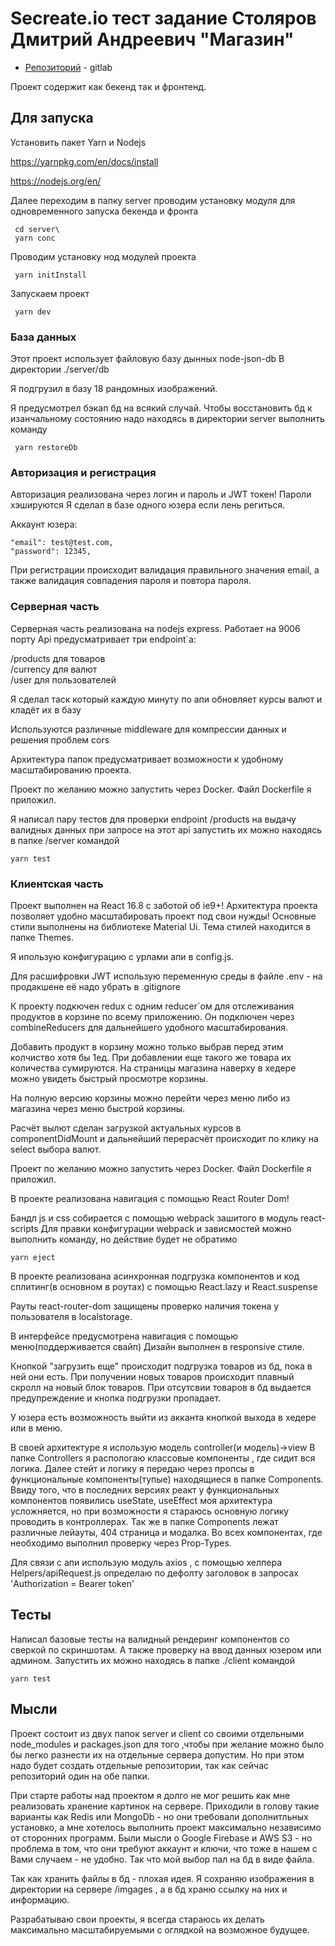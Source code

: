 # Secreate.io тест задание Столяров Дмитрий Андреевич "Магазин"

* [Репозиторий](https://github.com/ERRORthenBSOD/TEST_WORK_Secreate_SHOP) - gitlab


Проект содержит как бекенд так и фронтенд.

## Для запуска
Установить пакет Yarn и Nodejs 

https://yarnpkg.com/en/docs/install

https://nodejs.org/en/ 

Далее переходим в папку server проводим установку модуля для одновременного запуска бекенда и фронта
```
 cd server\
 yarn conc
```

Проводим установку нод модулей проекта

```
 yarn initInstall
```

Запускаем проект
```
 yarn dev
```
### База данных

Этот проект использует файловую базу дынных node-json-db
В директории ./server/db

Я подгрузил в базу 18 рандомных изображений.

Я предусмотрел бэкап бд на всякий случай.
Чтобы восстановить бд к изанчальному состоянию надо находясь в директории server выполнить команду

```
 yarn restoreDb
```

### Авторизация и регистрация

Авторизация реализована через логин и пароль и JWT токен!
Пароли хэшируются
Я сделал  в базе одного юзера если лень региться.

Аккаунт юзера:
```
"email": test@test.com,
"password": 12345,
```

При регистрации происходит валидация правильного значения email,
а также валидация совпадения пароля и повтора пароля.


### Серверная часть

Серверная часть реализована на nodejs express.
Работает на 9006 порту
Api предусматривает три endpoint`а: 

/products для товаров   
/currency для валют   
/user для пользователей 

Я сделал таск который каждую минуту по апи обновляет курсы валют и кладёт их в базу

Используются различные middleware для компрессии данных и решения проблем cors

Архитектура папок предусматривает возможности к удобному масштабированию проекта.

Проект по желанию можно запустить через Docker.
Файл Dockerfile я приложил.

Я написал пару тестов для проверки endpoint /products на выдачу валидных данных при запросе на этот api
запустить их можно находясь в папке /server командой

```
yarn test
```

### Клиентская часть

Проект выполнен на React 16.8 c заботой об ie9+!
Архитектура проекта позволяет удобно масштабировать проект под свои нужды!
Основные стили выполнены на библиотеке Material Ui.
Тема стилей находится в папке Themes. 

Я ипользую конфигурацию с урлами апи в config.js. 

Для расшифровки JWT использую переменную среды в файле .env - 
на продакшене её надо убрать в .gitignore

К проекту подкючен redux с одним reducer`ом для отслеживания продуктов в корзине по всему приложению.
Он подключен через combineReducers для дальнейшего удобного масштабирования.

Добавить продукт в корзину можно только выбрав перед этим колчиство хотя бы 1ед.
При добавлении еще такого же товара их количества сумируются.
На страницы магазина наверху в хедере можно увидеть быстрый просмотре корзины.

На полную версию корзины можно перейти через меню либо из магазина через меню быстрой корзины.

Расчёт вылют сделан загрузкой актуальных курсов в componentDidMount и дальнейший перерасчёт происходит по
клику на select выбора валют.


Проект по желанию можно запустить через Docker.
Файл Dockerfile я приложил. 

В проекте реализована навигация с помощью React Router Dom! 

Бандл js и css собирается с помощью webpack зашитого в модуль react-scripts 
Для правки конфигурации webpack и зависмостей можно выполнить команду, но действие будет не обратимо

```
yarn eject
```
 В проекте реализована асинхронная подгрузка компонентов и код сплитинг(в основном в роутах) с помощью
 React.lazy и React.suspense
 
 Рауты react-router-dom защищены проверко наличия токена у пользователя в localstorage.
 
 В интерфейсе предусмотрена навигация с помощью меню(поддерживается свайп)
 Дизайн выполнен в responsive стиле.
 
 Кнопкой "загрузить еще" происходит подгрузка товаров из бд, пока в ней они есть.
 При получении новых товаров происходит плавный скролл на новый блок товаров.
 При отсутсвии товаров в бд выдается предупреждение и кнопка подгрузки пропадает.
 
 
 У юзера есть возможность выйти из акканта кнопкой выхода в хедере или в меню.
 
 В своей архитектуре я использую модель controller(и модель)->view
 В папке Controllers я распологаю классовые компоненты , где сидит вся логика. Далее стейт и логику я передаю через пропсы
 в функциональные компоненты(тупые) находящиеся в папке Components. Ввиду того, что в последних версиях реакт у функциональных компонентов
 появились useState, useEffect моя архитектура усложняется, но при возможности я стараюсь основную логику
 проводить в контроллерах.
 Так же в папке Components лежат различные лейауты, 404 страница и модалка.
 Во всех компонентах, где необходимо выполнил проверку через Prop-Types. 
 
 Для связи с апи использую модуль axios , c помощью хелпера Helpers/apiRequest.js определаю по дефолту заголовок в запросах
 'Authorization = Bearer token'

## Тесты

Написал базовые тесты на валидный рендеринг компонентов со сверкой по скриншотам. А также проверку на ввод данных юзером или админом.
Запустить их можно находясь в папке ./client командой

```
yarn test
```

## Мысли
Проект состоит из двух папок server и client со своими отдельными node_modules и packages.json для того 
,чтобы при желание можно было бы легко разнести их на отдельные сервера допустим. Но при этом надо будет создать отдельные репозитории,
так как сейчас репозиторий один на обе папки.

При старте работы над проектом я долго не мог решить как мне реализовать хранение картинок на сервере.
Приходили в голову такие варианты как Redis или MongoDb - но они требовали дополнитльных установко, а мне хотелось выполнить проект
максимально независимо от сторонних программ.
Были мысли о Google Firebase и AWS S3 - но проблема в том, что они требуют аккаунт и ключи, что тоже в нашем с Вами случаем - не удобно.
Так что мой выбор пал на бд в виде файла.

Так как хранить файлы в бд - плохая идея. Я сохраняю изображения в директории на сервере /imgages , а в бд храню ссылку на них и информацию.

Разрабатываю свои проекты, я всегда стараюсь их делать максимально масштабируемыми с оглядкой на возможное будущее.




